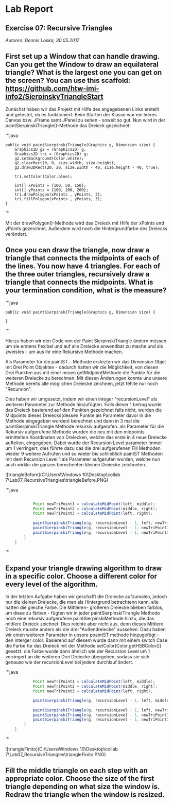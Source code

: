 # Lab Report
## Exercise 07: Recursive Triangles

_Autoren: Dennis Loska, 30.05.2017_

## First set up a Window that can handle drawing. Can you get the Window to draw an equilateral triangle? What is the largest one you can get on the screen? You can use this scaffold: https://github.com/htw-imi-info2/SierpinskyTriangleStart

Zunächst haben wir das Projekt mit Hilfe des angegebenen Links erstellt und getestet, ob es funktioniert. Beim Starten der Klasse war ein leeres Canvas bzw. JFrame samt JPanel zu sehen - soweit so gut. Nun wird in der paintSierpinskiTriangle()-Methode das Dreieck gezeichnet:

'''java

	public void paintSierpinskiTriangle(Graphics g, Dimension size) {
		Graphics2D g2 = (Graphics2D) g;
		Graphics2D tri = (Graphics2D) g;
		g2.setBackground(Color.white);
		g2.clearRect(0, 0, size.width, size.height);
		g2.draw3DRect(20, 20, size.width - 40, size.height - 40, true);
	
		tri.setColor(Color.blue);
	
		int[] xPoints = {100, 50, 150};
		int[] yPoints = {100, 200, 200};
		tri.drawPolygon(xPoints , yPoints, 3);
		tri.fillPolygon(xPoints , yPoints, 3);
	}

'''

Mit der drawPolygon()-Methode wird das Dreieck mit Hilfe der xPoints und yPoints gezeichnet. Außerdem wird noch die Hintergrundfarbe des Dreiecks verändert.
## Once you can draw the triangle, now draw a triangle that connects the midpoints of each of the lines. You now have 4 triangles. For each of the three outer triangles, recursively draw a triangle that connects the midpoints. What is your termination condition, what is the measure?

'''java

```
public void paintSierpinskiTriangle(Graphics g, Dimension size) {
	
}
```

'''

Hierzu haben wir den Code von der Paint SierpinskiTriangle ändern müssen um sie erstens flexibel und auf alle Dreiecke anwendbar zu mache und als zweistes - um aus ihr eine Rekursive Methode machen.

Als Parameter für die paintST... Methode erstezten wir das Dimension Objet mit Drei Point Objekten - dadurch hatten wir die Möglichkeit, von diesen Drei Punkten aus mit einer neuen getMidpointMethode die Punkte für die weiteren Dreiecke zu berechnen.  Mit diesen Änderungen konnte uns unsere Methode bereits alle möglichen Dreiecke zeichnen, jetzt fehlte nur noch "Recursion".

Dies haben wir  umgesetzt, indem wir einen integer "recursionLevel" als weiteren Parameter zur Methode hinzufügten. Falls dieser 1 betrug wurde das Dreieck basierend auf den Punkten gezeichnet falls nicht, wurden die Midpoints dieses Dreiecks(dessen Punkte als Parameter davor in die Methode eingegeben wurden) berechnet und dann in 3 mal die paintSierpinskiTriangle Methode rekursiv aufgerufen. als Parameter für die Rekursiv aufgerufene Methode wurden die neu mit den midpoints ermittelten Koordinaten von Dreiecken, welche das erste in 4 neue Dreiecke aufteilen, eingegeben. Dabei wurde der Recursion Level parameter immer um 1 verringert, dies führte dazu das die drei aufgerufenen Fill Methoden wieder 9 weitere Aufrufen und so wieter bis schließlich paintST Methoden mit dem Recursion Level 1 als Parameter aufgerufen wurden, welche nun auch wirklic die ganzen berechneten kleinen Dreiecke zeichneten. 

![triangleBefore](C:\Users\Windows 10\Desktop\collab 7\Lab07_RecursiveTriangles\triangleBefore.PNG)

'''java

```java

            Point newTriPoint1 = calculateMidPoint(left, middle);
            Point newTriPoint2 = calculateMidPoint(middle, right);
            Point newTriPoint3 = calculateMidPoint(left, right);
            
            paintSierpinskiTriangle(g, recursionLevel - 1, left, newTriPoint1, newTriPoint3);
            paintSierpinskiTriangle(g, recursionLevel - 1, newTriPoint1, middle, newTriPoint2);
            paintSierpinskiTriangle(g, recursionLevel - 1, newTriPoint3, newTriPoint2, right);
        }
    }
```

'''

## Expand your triangle drawing algorithm to draw in a specific color. Choose a different color for every level of the algorithm.

In der letzten Aufgabe haben wir geschafft die Dreiecke aufzumalen, jedoch nur die kleinen Dreiecke, die man als Hintergrund betrachtenn kann, alle hatten die gleiche Farbe. Die Mittleren- größeren Dreiecke blieben farblos, um diese zu färben - fügten wir in jeder paintSierpinskiTirangle Methode noch eine rekursiv aufgerufene paintSierpinskiMethode hinzu, die das mittlere Dreieck zeichnet.  Dies reichte aber nicht aus, denn dieses Mittlere Dreieck musste anders als die drei "Außendreiecke" aussehen. Dazu haben wir einen weiteren Parameter in unsere poaintST methode hinzugefügt - den interger color. Basierend auf diesem wurde dann mit einem switch Case die Farbe für das Dreieck mit der Methode setColor(Color.getHSBColor()) gesetzt. die Farbe wurde dann ähnlich wie der Recursion Level um 1 verringert an die weiteren Drei Dreiecke übergeben, sodass sie sich genauso wie der recursionLevel bei jedem durchlauf ändert.

'''java

```java
            Point newTriPoint1 = calculateMidPoint(left, middle);
            Point newTriPoint2 = calculateMidPoint(middle, right);
            Point newTriPoint3 = calculateMidPoint(left, right);

            paintSierpinskiTriangle(g, recursionLevel - 1, left, middle,rigth, , color);
            
            paintSierpinskiTriangle(g, recursionLevel - 1, left, newTriPoint1, newTriPoint3, color-1);
            paintSierpinskiTriangle(g, recursionLevel - 1, newTriPoint1, middle, newTriPoint2, color-1);
            paintSierpinskiTriangle(g, recursionLevel - 1, newTriPoint3, newTriPoint2, right, color-1);
        }
    }
```

'''

![triangleFinito](C:\Users\Windows 10\Desktop\collab 7\Lab07_RecursiveTriangles\triangleFinito.PNG)

## Fill the middle triangle on each step with an appropriate color. Choose the size of the first triangle depending on what size the window is. Redraw the triangle when the window is resized.